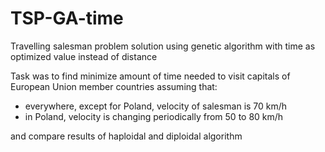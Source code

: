 # TSP-GA-time
Travelling salesman problem solution using genetic algorithm with time as optimized value instead of distance

Task was to find minimize amount of time needed to visit capitals of European Union member countries assuming that:
- everywhere, except for Poland, velocity of salesman is 70 km/h
- in Poland, velocity is changing periodically from 50 to 80 km/h

and compare results of haploidal and diploidal algorithm
